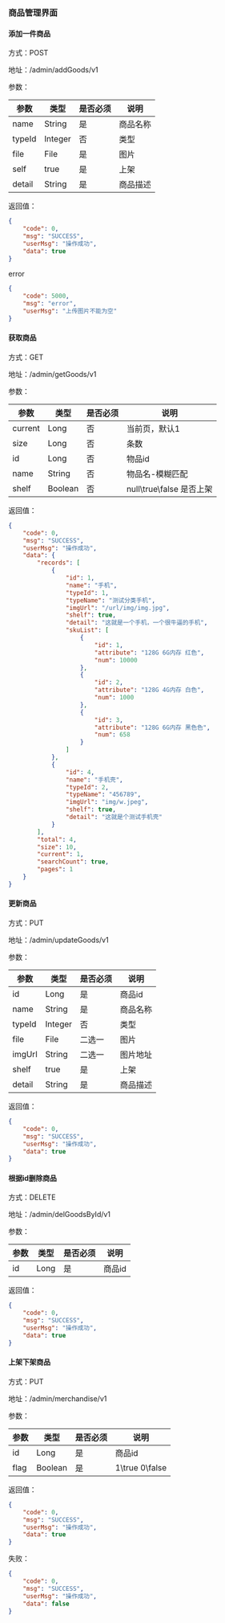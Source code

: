### 商品管理界面
#### 添加一件商品
方式：POST

地址：/admin/addGoods/v1

参数：

|参数|类型|是否必须|说明|
|---|---|---|---|
|name|String|是|商品名称|
|typeId|Integer|否|类型|
|file|File|是|图片|
|self|true|是|上架|
|detail|String|是|商品描述|

返回值：
```json
{
    "code": 0,
    "msg": "SUCCESS",
    "userMsg": "操作成功",
    "data": true
}
```
error
```json
{
    "code": 5000,
    "msg": "error",
    "userMsg": "上传图片不能为空"
}
```

#### 获取商品
方式：GET

地址：/admin/getGoods/v1

参数：

|参数|类型|是否必须|说明|
|---|---|---|---|
|current|Long|否|当前页，默认1|
|size|Long|否|条数|
|id|Long|否|物品id|
|name|String|否|物品名-模糊匹配|
|shelf|Boolean|否|null\true\false 是否上架|

返回值：
```json
{
    "code": 0,
    "msg": "SUCCESS",
    "userMsg": "操作成功",
    "data": {
        "records": [
            {
                "id": 1,
                "name": "手机",
                "typeId": 1,
                "typeName": "测试分类手机",
                "imgUrl": "/url/img/img.jpg",
                "shelf": true,
                "detail": "这就是一个手机，一个很牛逼的手机",
                "skuList": [
                    {
                        "id": 1,
                        "attribute": "128G 6G内存 红色",
                        "num": 10000
                    },
                    {
                        "id": 2,
                        "attribute": "128G 4G内存 白色",
                        "num": 1000
                    },
                    {
                        "id": 3,
                        "attribute": "128G 6G内存 黑色色",
                        "num": 658
                    }
                ]
            },
            {
                "id": 4,
                "name": "手机壳",
                "typeId": 2,
                "typeName": "456789",
                "imgUrl": "img/w.jpeg",
                "shelf": true,
                "detail": "这就是个测试手机壳"
            }
        ],
        "total": 4,
        "size": 10,
        "current": 1,
        "searchCount": true,
        "pages": 1
    }
}
```


#### 更新商品
方式：PUT

地址：/admin/updateGoods/v1

参数：

|参数|类型|是否必须|说明|
|---|---|---|---|
|id|Long|是|商品id|
|name|String|是|商品名称|
|typeId|Integer|否|类型|
|file|File|二选一|图片|
|imgUrl|String|二选一|图片地址 |
|shelf|true|是|上架|
|detail|String|是|商品描述|

返回值：
```json
{
    "code": 0,
    "msg": "SUCCESS",
    "userMsg": "操作成功",
    "data": true
}
```


#### 根据id删除商品
方式：DELETE

地址：/admin/delGoodsById/v1

参数：

|参数|类型|是否必须|说明|
|---|---|---|---|
|id|Long|是|商品id|

返回值：
```json
{
    "code": 0,
    "msg": "SUCCESS",
    "userMsg": "操作成功",
    "data": true
}
```


#### 上架下架商品
方式：PUT

地址：/admin/merchandise/v1

参数：

|参数|类型|是否必须|说明|
|---|---|---|---|
|id|Long|是|商品id|
|flag|Boolean|是|1\true 0\false|

返回值：
```json
{
    "code": 0,
    "msg": "SUCCESS",
    "userMsg": "操作成功",
    "data": true
}
```
失败：
```json
{
    "code": 0,
    "msg": "SUCCESS",
    "userMsg": "操作成功",
    "data": false
}
```

